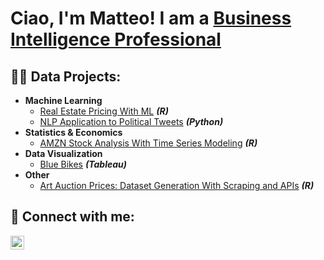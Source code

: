 <h1>Ciao, I'm Matteo! I am a <a href="https://www.linkedin.com/in/mattstelluti">Business Intelligence Professional</a>

<h2>👨‍💻 Data Projects:</h2>

- <b>Machine Learning</b>
  - [Real Estate Pricing With ML](https://...) <b><i>(R)</b></i>
  - [NLP Application to Political Tweets](https://...) <b><i>(Python)</b></i>
- <b>Statistics & Economics</b>
  - [AMZN Stock Analysis With Time Series Modeling](https://...) <b><i>(R)</b></i>
- <b>Data Visualization</b>
  - [Blue Bikes](https://...) <b><i>(Tableau)</b></i>
- <b>Other</b>
  - [Art Auction Prices: Dataset Generation With Scraping and APIs](https://...) <b><i>(R)</b></i>

<h2> 🤳 Connect with me:</h2>

[<img align="left" alt="MatteoStelluti | LinkedIn" width="22px" src="https://cdn.jsdelivr.net/npm/simple-icons@v3/icons/linkedin.svg" />][linkedin]

[linkedin]: https://www.linkedin.com/in/mattstelluti

<!--
**mattstell96/mattstell96** is a ✨ _special_ ✨ repository because its `README.md` (this file) appears on your GitHub profile.

Here are some ideas to get you started:

- 🔭 I’m currently working on ...
- 🌱 I’m currently learning ...
- 👯 I’m looking to collaborate on ...
- 🤔 I’m looking for help with ...
- 💬 Ask me about ...
- 📫 How to reach me: ...
- 😄 Pronouns: ...
- ⚡ Fun fact: ...
-->
